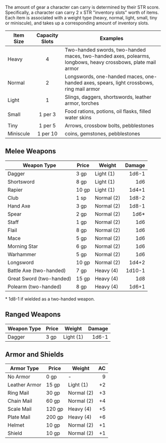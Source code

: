 The amount of gear a character can carry is determined by their STR score. Specifically, a character can carry 2 x STR "inventory slots" worth of items. Each item is associated with a weight type (heavy, normal, light, small, tiny or miniscule), and takes up a corresponding amount of inventory slots.

| Item Size | Capacity Slots | Examples |
| ---------- | :-----------------: | --- |
| Heavy | 4 | Two-handed swords, two-handed maces, two-handed axes, polearms, longbows, heavy crossbows, plate mail armor |
| Normal | 2 | Longswords, one-handed maces, one-handed axes, spears, light crossbows, ring mail armor |
| Light | 1 | Slings, daggers, shortswords, leather armor, torches |
| Small |  1 per 3 | Food rations, potions, oil flasks, filled water skins |
| Tiny | 1 per 5 | Arrows, crossbow bolts, pebblestones |
| Miniscule | 1 per 10 | coins, gemstones, pebblestones |

## Melee Weapons

| Weapon Type | Price | Weight | Damage |
| - | - | - | -: |
| Dagger | 3 gp | Light (1) | 1d6-1 |
| Shortsword | 8 gp | Light (1) | 1d6 |
| Rapier | 10 gp | Light (1) | 1d4+1 |
| Club | 1 sp | Normal (2) | 1d8-2 |
| Hand Axe | 3 gp | Normal (2) | 1d8-1 |
| Spear | 2 gp | Normal (2) | 1d6* |
| Staff | 1 gp | Normal (2) | 1d6 |
| Flail | 8 gp | Normal (2) | 1d6 |
| Mace | 5 gp | Normal (2) | 1d6 |
| Morning Star | 6 gp | Normal (2) | 1d6 |
| Warhammer | 5 gp | Normal (2) | 1d6 |
| Longsword | 10 gp | Normal (2) | 1d4+2 |
| Battle Axe (two-handed) | 7 gp | Heavy (4) | 1d10-1 |
| Great Sword (two-handed) | 15 gp | Heavy (4) | 1d8 |
| Polearm (two-handed) | 8 gp | Heavy (4) | 1d6+1 |

\* 1d8-1 if wielded as a two-handed weapon.

## Ranged Weapons
| Weapon Type | Price | Weight | Damage |
| - | - | - | -: |
| Dagger | 3 gp | Light (1) | 1d6-1 |


## Armor and Shields
| Armor Type | Price | Weight | AC |
| - | - | - | -: |
| No Armor | 0 gp | - | 9 |
| Leather Armor | 15 gp | Light (1) | +2 |
| Ring Mail | 30 gp | Normal (2) | +3 |
| Chain Mail | 60 gp | Normal (2) | +4 |
| Scale Mail | 120 gp | Heavy (4) | +5 |
| Plate Mail | 200 gp | Heavy (4) | +6 |
| Helmet | 10 gp | Normal (2) | +1 |
| Shield | 10 gp | Normal (2) | +1 |
